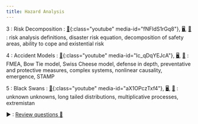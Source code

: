 ```yaml
---
title: Hazard Analysis
---
```


3
: Risk Decomposition
: [🎥](#media-popup){:class="youtube" media-id="fNFIdS1rGq8"}, [🖥️️](https://docs.google.com/presentation/d/1RMZ89VHzVnDhugcrrwvHQnRIw366dMr3JYFC3rkxjL0/edit?usp=sharing), [📖](https://github.com/centerforaisafety/Intro_to_ML_Safety)
: risk analysis definitions, disaster risk equation, decomposition of safety areas, ability to cope and existential risk

4
: Accident Models
: [🎥](#media-popup){:class="youtube" media-id="Ic_qDqYEJcA"}, [🖥️](https://docs.google.com/presentation/d/1HquuLs0OTVYvuk0QRCG_6aqWhmMEf7sDBFLvRaEAZL4/edit?usp=sharing), [📖](https://github.com/centerforaisafety/Intro_to_ML_Safety)
: FMEA, Bow Tie model, Swiss Cheese model, defense in depth, preventative and protective measures, complex systems, nonlinear causality, emergence, STAMP

5
: Black Swans
: [🎥](#media-popup){:class="youtube" media-id="aX1OPczTxf4"}, [🖥️](https://docs.google.com/presentation/d/1rDWQuwdqFPm1ebqnuM9x_H-2ZYGehj6kSp_5LOi6q5E/edit?usp=sharing), [📖](https://github.com/centerforaisafety/Intro_to_ML_Safety)
: unknown unknowns, long tailed distributions, multiplicative processes, extremistan

►
: [Review questions 📝](https://drive.google.com/file/d/17hybWUxiVfdo7qFmvnfvfaLLS9Z43LtX/view?usp=sharing)
